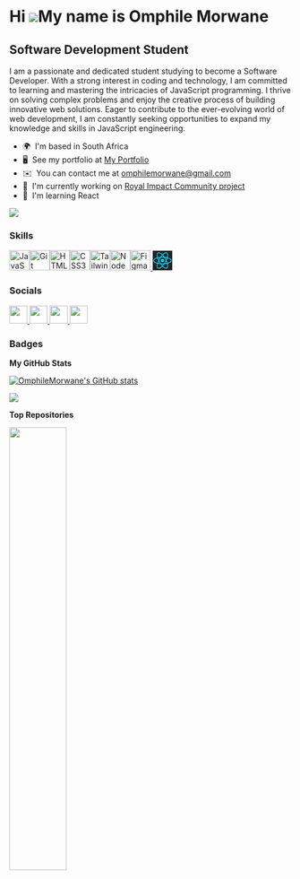 Hi ![](https://user-images.githubusercontent.com/18350557/176309783-0785949b-9127-417c-8b55-ab5a4333674e.gif)My name is Omphile Morwane
=======================================================================================================================================

Software Development Student
------------------------------

I am a passionate and dedicated student studying to become a Software Developer. With a strong interest in coding and technology, I am committed to learning and mastering the intricacies of JavaScript programming. I thrive on solving complex problems and enjoy the creative process of building innovative web solutions. Eager to contribute to the ever-evolving world of web development, I am constantly seeking opportunities to expand my knowledge and skills in JavaScript engineering.

* 🌍  I'm based in South Africa
* 🖥️  See my portfolio at [My Portfolio](http://github.com/OmphileMorwane)
* ✉️  You can contact me at [omphilemorwane@gmail.com](mailto:omphilemorwane@gmail.com)
* 🚀  I'm currently working on [Royal Impact Community project](http://github.com/OmphileMorwane/Community-project_Omphile-Morwane)
* 🧠  I'm learning React

<a href="https://www.github.com/OmphileMorwane" target="_blank" rel="noreferrer"><img
src="https://img.shields.io/github/followers/OmphileMorwane?logo=github&style=for-the-badge&color=a855f7&labelColor=22272e" /></a>

### Skills


<p align="left">
<a href="https://developer.mozilla.org/en-US/docs/Web/JavaScript" target="_blank" rel="noreferrer"><img src="https://raw.githubusercontent.com/danielcranney/readme-generator/main/public/icons/skills/javascript-colored.svg" width="36" height="36" alt="JavaScript" /></a><a href="https://git-scm.com/" target="_blank" rel="noreferrer"><img src="https://raw.githubusercontent.com/danielcranney/readme-generator/main/public/icons/skills/git-colored.svg" width="36" height="36" alt="Git" /></a><a href="https://developer.mozilla.org/en-US/docs/Glossary/HTML5" target="_blank" rel="noreferrer"><img src="https://raw.githubusercontent.com/danielcranney/readme-generator/main/public/icons/skills/html5-colored.svg" width="36" height="36" alt="HTML5" /></a><a href="https://www.w3.org/TR/CSS/#css" target="_blank" rel="noreferrer"><img src="https://raw.githubusercontent.com/danielcranney/readme-generator/main/public/icons/skills/css3-colored.svg" width="36" height="36" alt="CSS3" /></a><a href="https://tailwindcss.com/" target="_blank" rel="noreferrer"><img src="https://raw.githubusercontent.com/danielcranney/readme-generator/main/public/icons/skills/tailwindcss-colored.svg" width="36" height="36" alt="TailwindCSS" /></a><a href="https://nodejs.org/en/" target="_blank" rel="noreferrer"><img src="https://raw.githubusercontent.com/danielcranney/readme-generator/main/public/icons/skills/nodejs-colored.svg" width="36" height="36" alt="NodeJS" /></a><a href="https://www.figma.com/" target="_blank" rel="noreferrer"><img src="https://raw.githubusercontent.com/danielcranney/readme-generator/main/public/icons/skills/figma-colored.svg" width="36" height="36" alt="Figma" />
<svg id="Layer_2" xmlns="http://www.w3.org/2000/svg" viewBox="0 0 3618.6 3618.6" width="35" height="35"><style>.st0{fill:#222}.st1{fill:#00d8ff}.st2{fill:none;stroke:#00d8ff;stroke-width:144.7456;stroke-miterlimit:10}</style><path class="st0" d="M0 0h3618.6v3618.6H0z"/><circle class="st1" cx="1806.5" cy="1807.1" r="302.6"/><path class="st2" d="M1806.5 1191.9c406.2 0 783.6 58.3 1068.1 156.2 342.8 118 553.6 296.9 553.6 458.9 0 168.8-223.4 358.9-591.5 480.8-278.3 92.2-644.6 140.4-1030.2 140.4-395.4 0-769.7-45.2-1051.2-141.4-356.1-121.7-570.6-314.2-570.6-479.8 0-160.7 201.3-338.2 539.3-456 285.6-99.5 672.3-159.1 1082.5-159.1z"/><path class="st2" d="M1271 1501.3c202.9-351.9 442-649.7 669-847.2 273.5-238 533.8-331.2 674.1-250.3 146.2 84.3 199.3 372.8 121 752.7-59.2 287.2-200.4 628.5-393.1 962.6-197.5 342.5-423.7 644.2-647.6 840-283.3 247.7-557.3 337.3-700.7 254.6-139.2-80.3-192.4-343.3-125.7-695 56.4-297.4 198-662.1 403-1017.4z"/><path class="st2" d="M1271.5 2119.8c-203.5-351.6-342.1-707.4-399.9-1002.7-69.6-355.8-20.4-627.9 119.8-709 146.1-84.6 422.5 13.5 712.5 271 219.3 194.7 444.4 487.5 637.6 821.3 198.1 342.2 346.6 688.8 404.3 980.5 73.1 369.2 13.9 651.3-129.4 734.2-139.1 80.5-393.5-4.7-664.9-238.2-229.2-197.3-474.5-502.1-680-857.1z"/></svg></a>


</p>


### Socials

<p align="left"> <a href="https://www.codepen.io/OMPMOR404" target="_blank" rel="noreferrer"> <picture> <source media="(prefers-color-scheme: dark)" srcset="https://raw.githubusercontent.com/danielcranney/readme-generator/main/public/icons/socials/codepen-dark.svg" /> <source media="(prefers-color-scheme: light)" srcset="https://raw.githubusercontent.com/danielcranney/readme-generator/main/public/icons/socials/codepen.svg" /> <img src="https://raw.githubusercontent.com/danielcranney/readme-generator/main/public/icons/socials/codepen.svg" width="32" height="32" /> </picture> </a> <a href="https://discord.com/users/omphile06" target="_blank" rel="noreferrer"> <picture> <source media="(prefers-color-scheme: dark)" srcset="undefined" /> <source media="(prefers-color-scheme: light)" srcset="https://raw.githubusercontent.com/danielcranney/readme-generator/main/public/icons/socials/discord.svg" /> <img src="https://raw.githubusercontent.com/danielcranney/readme-generator/main/public/icons/socials/discord.svg" width="32" height="32" /> </picture> </a> <a href="https://www.github.com/OmphileMorwane" target="_blank" rel="noreferrer"> <picture> <source media="(prefers-color-scheme: dark)" srcset="https://raw.githubusercontent.com/danielcranney/readme-generator/main/public/icons/socials/github-dark.svg" /> <source media="(prefers-color-scheme: light)" srcset="https://raw.githubusercontent.com/danielcranney/readme-generator/main/public/icons/socials/github.svg" /> <img src="https://raw.githubusercontent.com/danielcranney/readme-generator/main/public/icons/socials/github.svg" width="32" height="32" /> </picture> </a> <a href="https://www.linkedin.com/in/OmphileMorwane" target="_blank" rel="noreferrer"> <picture> <source media="(prefers-color-scheme: dark)" srcset="https://raw.githubusercontent.com/danielcranney/readme-generator/main/public/icons/socials/linkedin-dark.svg" /> <source media="(prefers-color-scheme: light)" srcset="https://raw.githubusercontent.com/danielcranney/readme-generator/main/public/icons/socials/linkedin.svg" /> <img src="https://raw.githubusercontent.com/danielcranney/readme-generator/main/public/icons/socials/linkedin.svg" width="32" height="32" /> </picture> </a></p>

### Badges

<b>My GitHub Stats</b>

<a href="http://www.github.com/OmphileMorwane"><img src="https://github-readme-stats.vercel.app/api?username=OmphileMorwane&show_icons=true&hide=commits,&title_color=3382ed&text_color=14b8a6&icon_color=a855f7&bg_color=22272e&hide_border=true&show_icons=true" alt="OmphileMorwane's GitHub stats" /></a>

<a href="http://www.github.com/OmphileMorwane"><img src="https://github-readme-streak-stats.herokuapp.com/?user=OmphileMorwane&stroke=14b8a6&background=22272e&ring=3382ed&fire=3382ed&currStreakNum=14b8a6&currStreakLabel=3382ed&sideNums=14b8a6&sideLabels=14b8a6&dates=14b8a6&hide_border=true" /></a>

<b>Top Repositories</b>

<div width="100%" align="center"><a href="https://github.com/OmphileMorwane/Community-project_Omphile-Morwane" align="left"><img align="left" width="45%" src="https://github-readme-stats.vercel.app/api/pin/?username=OmphileMorwane&repo=Community-project_Omphile-Morwane&title_color=3382ed&text_color=14b8a6&icon_color=a855f7&bg_color=22272e&hide_border=true&locale=en" /></a></div><br /><br /><br /><br /><br /><br /><br />
